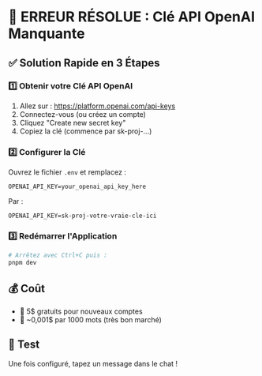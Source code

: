 # 🚨 ERREUR RÉSOLUE : Clé API OpenAI Manquante

## ✅ Solution Rapide en 3 Étapes

### 1️⃣ Obtenir votre Clé API OpenAI
1. Allez sur : https://platform.openai.com/api-keys
2. Connectez-vous (ou créez un compte)
3. Cliquez "Create new secret key"
4. Copiez la clé (commence par sk-proj-...)

### 2️⃣ Configurer la Clé
Ouvrez le fichier `.env` et remplacez :
```
OPENAI_API_KEY=your_openai_api_key_here
```
Par :
```
OPENAI_API_KEY=sk-proj-votre-vraie-cle-ici
```

### 3️⃣ Redémarrer l'Application
```bash
# Arrêtez avec Ctrl+C puis :
pnpm dev
```

## 💰 Coût
- 🎁 5$ gratuits pour nouveaux comptes
- 💬 ~0,001$ par 1000 mots (très bon marché)

## 🎯 Test
Une fois configuré, tapez un message dans le chat !
